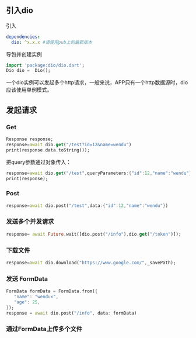 ## 引入dio

引入

```yaml
dependencies:
  dio: ^x.x.x #请使用pub上的最新版本
```

导包并创建实例

```dart
import 'package:dio/dio.dart';
Dio dio =  Dio();
```

一个dio实例可以发起多个http请求，一般来说，APP只有一个http数据源时，dio应该使用单例模式。

## 发起请求

### Get

```dart
Response response;
response=await dio.get("/test?id=12&name=wendu")
print(response.data.toString());
```

把query参数通过对象传入：

```dart
response=await dio.get("/test",queryParameters:{"id":12,"name":"wendu"})
print(response);
```



### Post

```dart
response=await dio.post("/test",data:{"id":12,"name":"wendu"})
```



### 发送多个并发请求

```dart
response= await Future.wait([dio.post("/info"),dio.get("/token")]);
```



### 下载文件

```dart
response=await dio.download("https://www.google.com/",_savePath);
```



### 发送 FormData

```dart
FormData formData = FormData.from({
   "name": "wendux",
   "age": 25,
});
response = await dio.post("/info", data: formData)
```



### 通过FormData上传多个文件

